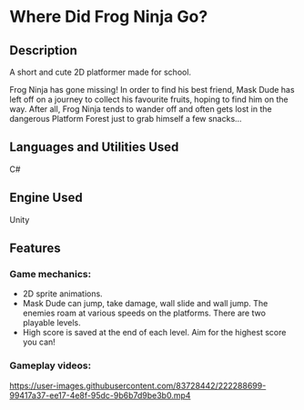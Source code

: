 # Where Did Frog Ninja Go?

## Description
A short and cute 2D platformer made for school. 

Frog Ninja has gone missing! In order to find his best friend, Mask Dude has left off on a journey to collect his favourite fruits, hoping to find him on the way. After all, Frog Ninja tends to wander off and often gets lost in the dangerous Platform Forest just to grab himself a few snacks...

## Languages and Utilities Used
C#

## Engine Used
Unity

## Features
### Game mechanics:
- 2D sprite animations.
- Mask Dude can jump, take damage, wall slide and wall jump. The enemies roam at various speeds on the platforms. There are two playable levels.
- High score is saved at the end of each level. Aim for the highest score you can!

### Gameplay videos:


https://user-images.githubusercontent.com/83728442/222288699-99417a37-ee17-4e8f-95dc-9b6b7d9be3b0.mp4

